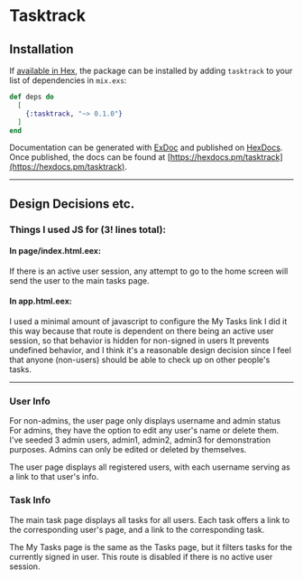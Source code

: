 # Tasktrack

## Installation

If [available in Hex](https://hex.pm/docs/publish), the package can be installed
by adding `tasktrack` to your list of dependencies in `mix.exs`:

```elixir
def deps do
  [
    {:tasktrack, "~> 0.1.0"}
  ]
end
```

Documentation can be generated with [ExDoc](https://github.com/elixir-lang/ex_doc)
and published on [HexDocs](https://hexdocs.pm). Once published, the docs can
be found at [https://hexdocs.pm/tasktrack](https://hexdocs.pm/tasktrack).

------

## Design Decisions etc.

### Things I used JS for (3! lines total):
  #### In page/index.html.eex:
  If there is an active user session, any attempt to go to the home screen will
  send the user to the main tasks page.

  #### In app.html.eex:
  I used a minimal amount of javascript to configure the My Tasks link
  I did it this way because that route is dependent on there being an active
  user session, so that behavior is hidden for non-signed in users
  It prevents undefined behavior, and I think it's a reasonable design decision
  since I feel that anyone (non-users) should be able to check up on
  other people's tasks.

------

### User Info
  For non-admins, the user page only displays username and admin status
  For admins, they have the option to edit any user's name or delete them.
  I've seeded 3 admin users, admin1, admin2, admin3 for demonstration purposes.
  Admins can only be edited or deleted by themselves.

  The user page displays all registered users, with each username
  serving as a link to that user's info.

### Task Info
  The main task page displays all tasks for all users. Each task offers
  a link to the corresponding user's page, and a link to the corresponding task.

  The My Tasks page is the same as the Tasks page, but it filters tasks
  for the currently signed in user. This route is disabled if there is no
  active user session.